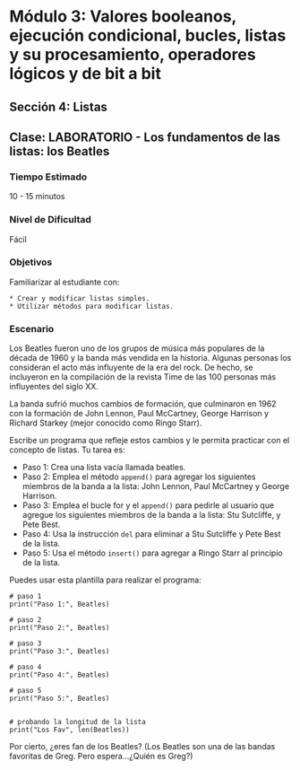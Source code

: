 # Módulo 3: Valores booleanos, ejecución condicional, bucles, listas y su procesamiento, operadores lógicos y de bit a bit
## Sección 4: Listas
## Clase: LABORATORIO - Los fundamentos de las listas: los Beatles

### Tiempo Estimado

10 - 15 minutos

### Nivel de Dificultad

Fácil

### Objetivos

Familiarizar al estudiante con:

    * Crear y modificar listas simples.
    * Utilizar métodos para modificar listas.

### Escenario

Los Beatles fueron uno de los grupos de música más populares de la década de 1960 y la banda más vendida en la historia. Algunas personas los consideran el acto más influyente de la era del rock. De hecho, se incluyeron en la compilación de la revista Time de las 100 personas más influyentes del siglo XX.

La banda sufrió muchos cambios de formación, que culminaron en 1962 con la formación de John Lennon, Paul McCartney, George Harrison y Richard Starkey (mejor conocido como Ringo Starr).

Escribe un programa que refleje estos cambios y le permita practicar con el concepto de listas. Tu tarea es:

* Paso 1: Crea una lista vacía llamada beatles.
* Paso 2: Emplea el método `append()` para agregar los siguientes miembros de la banda a la lista: John Lennon, Paul McCartney y George Harrison.
* Paso 3: Emplea el bucle for y el `append()` para pedirle al usuario que agregue los siguientes miembros de la banda a la lista: Stu Sutcliffe, y Pete Best.
* Paso 4: Usa la instrucción `del` para eliminar a Stu Sutcliffe y Pete Best de la lista.
* Paso 5: Usa el método `insert()` para agregar a Ringo Starr al principio de la lista.

Puedes usar esta plantilla para realizar el programa:

```
# paso 1
print("Paso 1:", Beatles)

# paso 2
print("Paso 2:", Beatles)

# paso 3
print("Paso 3:", Beatles)

# paso 4
print("Paso 4:", Beatles)

# paso 5
print("Paso 5:", Beatles)


# probando la longitud de la lista
print("Los Fav", len(Beatles))
```

Por cierto, ¿eres fan de los Beatles? (Los Beatles son una de las bandas favoritas de Greg. Pero espera...¿Quién es Greg?)